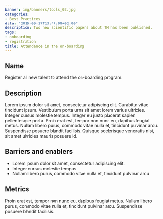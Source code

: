 ```yaml
---
banner: img/banners/tools_02.jpg
categories:
- Best Practices
date: "2015-09-17T13:47:08+02:00"
description: Two new scientific papers about TM has been published.
tags:
- onboarding
- registration
title: Attendance in the on-boarding
---
```


## Name

Register all new talent to attend the on-boarding program.

## Description

Lorem ipsum dolor sit amet, consectetur adipiscing elit. Curabitur vitae tincidunt ipsum. Vestibulum porta urna sit amet lorem varius ultricies. Integer cursus molestie tempus. Integer eu justo placerat sapien pellentesque porta. Proin erat est, tempor non nunc eu, dapibus feugiat metus. Nullam libero purus, commodo vitae nulla et, tincidunt pulvinar arcu. Suspendisse posuere blandit facilisis. Quisque scelerisque venenatis nisi, sit amet ultricies mauris posuere id. 

## Barriers and enablers

* Lorem ipsum dolor sit amet, consectetur adipiscing elit.
* Integer cursus molestie tempus
* Nullam libero purus, commodo vitae nulla et, tincidunt pulvinar arcu

## Metrics

Proin erat est, tempor non nunc eu, dapibus feugiat metus. Nullam libero purus, commodo vitae nulla et, tincidunt pulvinar arcu. Suspendisse posuere blandit facilisis.